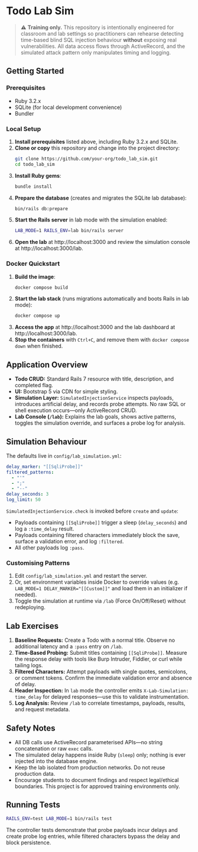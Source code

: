 # Todo Lab Sim

> ⚠️ **Training only.** This repository is intentionally engineered for classroom and lab settings so practitioners can rehearse detecting time-based blind SQL injection behaviour **without** exposing real vulnerabilities. All data access flows through ActiveRecord, and the simulated attack pattern only manipulates timing and logging.

## Getting Started

### Prerequisites

- Ruby 3.2.x
- SQLite (for local development convenience)
- Bundler

### Local Setup

1. **Install prerequisites** listed above, including Ruby 3.2.x and SQLite.
2. **Clone or copy** this repository and change into the project directory:
   ```bash
   git clone https://github.com/your-org/todo_lab_sim.git
   cd todo_lab_sim
   ```
3. **Install Ruby gems**:
   ```bash
   bundle install
   ```
4. **Prepare the database** (creates and migrates the SQLite lab database):
   ```bash
   bin/rails db:prepare
   ```
5. **Start the Rails server** in lab mode with the simulation enabled:
   ```bash
   LAB_MODE=1 RAILS_ENV=lab bin/rails server
   ```
6. **Open the lab** at http://localhost:3000 and review the simulation console at http://localhost:3000/lab.

### Docker Quickstart

1. **Build the image**:
   ```bash
   docker compose build
   ```
2. **Start the lab stack** (runs migrations automatically and boots Rails in lab mode):
   ```bash
   docker compose up
   ```
3. **Access the app** at http://localhost:3000 and the lab dashboard at http://localhost:3000/lab.
4. **Stop the containers** with `Ctrl+C`, and remove them with `docker compose down` when finished.

## Application Overview

- **Todo CRUD:** Standard Rails 7 resource with title, description, and completed flag.
- **UI:** Bootstrap 5 via CDN for simple styling.
- **Simulation Layer:** `SimulatedInjectionService` inspects payloads, introduces artificial delay, and records probe attempts. No raw SQL or shell execution occurs—only ActiveRecord CRUD.
- **Lab Console (`/lab`):** Explains the lab goals, shows active patterns, toggles the simulation override, and surfaces a probe log for analysis.

## Simulation Behaviour

The defaults live in `config/lab_simulation.yml`:

```yaml
delay_marker: "[[SqliProbe]]"
filtered_patterns:
  - "'"
  - ";"
  - "--"
delay_seconds: 3
log_limit: 50
```

`SimulatedInjectionService.check` is invoked before `create` and `update`:

- Payloads containing `[[SqliProbe]]` trigger a sleep (`delay_seconds`) and log a `:time_delay` result.
- Payloads containing filtered characters immediately block the save, surface a validation error, and log `:filtered`.
- All other payloads log `:pass`.

### Customising Patterns

1. Edit `config/lab_simulation.yml` and restart the server.
2. Or, set environment variables inside Docker to override values (e.g. `LAB_MODE=1 DELAY_MARKER="[[Custom]]"` and load them in an initializer if needed).
3. Toggle the simulation at runtime via `/lab` (Force On/Off/Reset) without redeploying.

## Lab Exercises

1. **Baseline Requests:** Create a Todo with a normal title. Observe no additional latency and a `:pass` entry on `/lab`.
2. **Time-Based Probing:** Submit titles containing `[[SqliProbe]]`. Measure the response delay with tools like Burp Intruder, Fiddler, or curl while tailing logs.
3. **Filtered Characters:** Attempt payloads with single quotes, semicolons, or comment tokens. Confirm the immediate validation error and absence of delay.
4. **Header Inspection:** In `lab` mode the controller emits `X-Lab-Simulation: time_delay` for delayed responses—use this to validate instrumentation.
5. **Log Analysis:** Review `/lab` to correlate timestamps, payloads, results, and request metadata.

## Safety Notes

- All DB calls use ActiveRecord parameterised APIs—no string concatenation or raw `exec` calls.
- The simulated delay happens inside Ruby (`sleep`) only; nothing is ever injected into the database engine.
- Keep the lab isolated from production networks. Do not reuse production data.
- Encourage students to document findings and respect legal/ethical boundaries. This project is for approved training environments only.

## Running Tests

```bash
RAILS_ENV=test LAB_MODE=1 bin/rails test
```

The controller tests demonstrate that probe payloads incur delays and create probe log entries, while filtered characters bypass the delay and block persistence.
